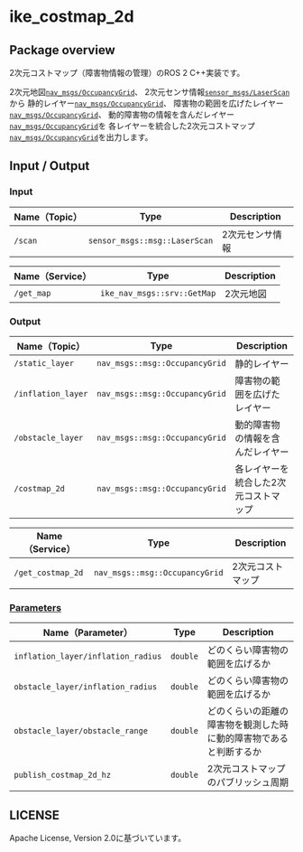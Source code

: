 # ike_costmap_2d

## Package overview
2次元コストマップ（障害物情報の管理）のROS 2 C++実装です。

2次元地図[`nav_msgs/OccupancyGrid`](http://docs.ros.org/en/melodic/api/nav_msgs/html/msg/OccupancyGrid.html)、
2次元センサ情報[`sensor_msgs/LaserScan`](http://docs.ros.org/en/melodic/api/sensor_msgs/html/msg/LaserScan.html)から
静的レイヤー[`nav_msgs/OccupancyGrid`](http://docs.ros.org/en/melodic/api/nav_msgs/html/msg/OccupancyGrid.html)、
障害物の範囲を広げたレイヤー[`nav_msgs/OccupancyGrid`](http://docs.ros.org/en/melodic/api/nav_msgs/html/msg/OccupancyGrid.html)、
動的障害物の情報を含んだレイヤー[`nav_msgs/OccupancyGrid`](http://docs.ros.org/en/melodic/api/nav_msgs/html/msg/OccupancyGrid.html)を
各レイヤーを統合した2次元コストマップ[`nav_msgs/OccupancyGrid`](http://docs.ros.org/en/melodic/api/nav_msgs/html/msg/OccupancyGrid.html)を出力します。

## Input / Output

### Input

| **Name（Topic）** | **Type**                                          | **Description**                             | 
| ------------- | --------------------------------------------- | --------------------------------------- | 
| `/scan`          | `sensor_msgs::msg::LaserScan`                  |      2次元センサ情報    | 

| **Name（Service）** | **Type**                                          | **Description**                             | 
| ------------- | --------------------------------------------- | --------------------------------------- | 
| `/get_map`          | `ike_nav_msgs::srv::GetMap`                  |      2次元地図    | 

### Output

| **Name（Topic）**        | **Type**                                 | **Description**                                      | 
| -------------------- | ------------------------------------ | ------------------------------------------------ | 
| `/static_layer`          | `nav_msgs::msg::OccupancyGrid`                  | 静的レイヤー         | 
| `/inflation_layer`          | `nav_msgs::msg::OccupancyGrid`                  | 障害物の範囲を広げたレイヤー         | 
| `/obstacle_layer`          | `nav_msgs::msg::OccupancyGrid`                  | 動的障害物の情報を含んだレイヤー         | 
| `/costmap_2d`          | `nav_msgs::msg::OccupancyGrid`                  | 各レイヤーを統合した2次元コストマップ         | 

| **Name（Service）** | **Type**                                          | **Description**                             | 
| ------------- | --------------------------------------------- | --------------------------------------- | 
| `/get_costmap_2d`          | `nav_msgs::msg::OccupancyGrid`                  |     2次元コストマップ     | 

### [Parameters](../ike_nav_parameters/config/ike_costmap_2d_parameter.yaml)

| **Name（Parameter）**   | **Type**        | **Description**            | 
| ------------------- | ----------- | ---------------------- | 
| `inflation_layer/inflation_radius`           | `double` | どのくらい障害物の範囲を広げるか           | 
| `obstacle_layer/inflation_radius`           | `double` | どのくらい障害物の範囲を広げるか           | 
| `obstacle_layer/obstacle_range`           | `double` | どのくらいの距離の障害物を観測した時に動的障害物であると判断するか           | 
| `publish_costmap_2d_hz`           | `double` |      2次元コストマップのパブリッシュ周期      | 

## LICENSE

Apache License, Version 2.0に基づいています。
